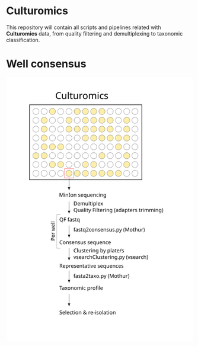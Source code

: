 # Culturomics

This repository will contain all scripts and pipelines related with __Culturomics__ data, from quality filtering and demultiplexing to taxonomic classification.

# Well consensus

![Pipeline](./diagram.svg)

